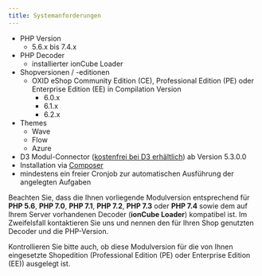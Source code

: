 ```yaml
---
title: Systemanforderungen
---
```


* PHP Version
    * 5.6.x bis 7.4.x
* PHP Decoder
    * installierter ionCube Loader
* Shopversionen / -editionen
    * OXID eShop Community Edition (CE), Professional Edition (PE) oder Enterprise Edition (EE) in Compilation Version 
        * 6.0.x
        * 6.1.x
        * 6.2.x
* Themes
    * Wave
    * Flow
    * Azure
* D3 Modul-Connector ([kostenfrei bei D3 erhältlich](https://www.oxidmodule.com/connector/)) ab Version 5.3.0.0 
* Installation via [Composer](https://getcomposer.org)
* mindestens ein freier Cronjob zur automatischen Ausführung der angelegten Aufgaben

Beachten Sie, dass die Ihnen vorliegende Modulversion entsprechend für **PHP 5.6**, **PHP 7.0**, **PHP 7.1**, **PHP 7.2**, **PHP 7.3** oder **PHP 7.4** sowie dem auf Ihrem Server vorhandenen Decoder (**ionCube Loader**) kompatibel ist. Im Zweifelsfall kontaktieren Sie uns und nennen den für Ihren Shop genutzten Decoder und die PHP-Version.

Kontrollieren Sie bitte auch, ob diese Modulversion für die von Ihnen eingesetzte Shopedition (Professional Edition (PE) oder Enterprise Edition (EE)) ausgelegt ist. 
